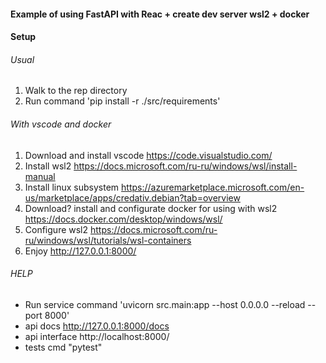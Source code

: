 #### Example of using FastAPI with Reac + create dev server wsl2 + docker
#### Setup

###### Usual
1. Walk to the rep directory
2. Run command 'pip install -r ./src/requirements'
###### With vscode and docker
1. Download and install vscode https://code.visualstudio.com/  
2. Install wsl2 https://docs.microsoft.com/ru-ru/windows/wsl/install-manual
3. Install linux subsystem https://azuremarketplace.microsoft.com/en-us/marketplace/apps/credativ.debian?tab=overview
4. Download? install and configurate docker for using with wsl2 https://docs.docker.com/desktop/windows/wsl/
5. Configure wsl2 https://docs.microsoft.com/ru-ru/windows/wsl/tutorials/wsl-containers
6. Enjoy http://127.0.0.1:8000/

###### HELP
* Run service command 'uvicorn src.main:app --host 0.0.0.0 --reload --port 8000'
* api docs http://127.0.0.1:8000/docs
* api interface http://localhost:8000/
* tests cmd "pytest"
